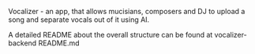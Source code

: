 Vocalizer - an app, that allows mucisians, composers and DJ to upload a song and separate vocals out of it using AI.

A detailed README about the overall structure can be found at vocalizer-backend README.md
